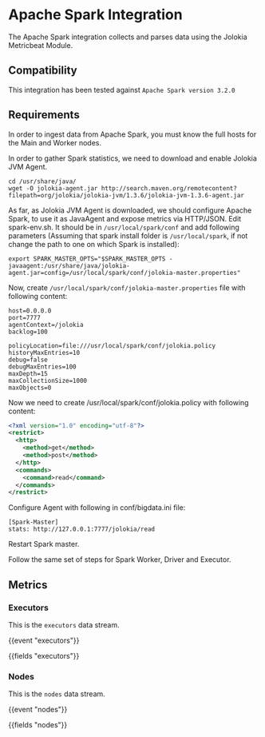 # Apache Spark Integration

The Apache Spark integration collects and parses data using the Jolokia Metricbeat Module.

## Compatibility

This integration has been tested against `Apache Spark version 3.2.0`

## Requirements

In order to ingest data from Apache Spark, you must know the full hosts for the Main and Worker nodes.

In order to gather Spark statistics, we need to download and enable Jolokia JVM Agent.

```
cd /usr/share/java/
wget -O jolokia-agent.jar http://search.maven.org/remotecontent?filepath=org/jolokia/jolokia-jvm/1.3.6/jolokia-jvm-1.3.6-agent.jar
```

As far, as Jolokia JVM Agent is downloaded, we should configure Apache Spark, to use it as JavaAgent and expose metrics via HTTP/JSON. Edit spark-env.sh. It should be in `/usr/local/spark/conf` and add following parameters (Assuming that spark install folder is `/usr/local/spark`, if not change the path to one on which Spark is installed):
```
export SPARK_MASTER_OPTS="$SPARK_MASTER_OPTS -javaagent:/usr/share/java/jolokia-agent.jar=config=/usr/local/spark/conf/jolokia-master.properties"
```

Now, create `/usr/local/spark/conf/jolokia-master.properties` file with following content:
```
host=0.0.0.0
port=7777
agentContext=/jolokia
backlog=100

policyLocation=file:///usr/local/spark/conf/jolokia.policy
historyMaxEntries=10
debug=false
debugMaxEntries=100
maxDepth=15
maxCollectionSize=1000
maxObjects=0
```

Now we need to create /usr/local/spark/conf/jolokia.policy with following content:
```xml
<?xml version="1.0" encoding="utf-8"?>
<restrict>
  <http>
    <method>get</method>
    <method>post</method>
  </http>
  <commands>
    <command>read</command>
  </commands>
</restrict>
```

Configure Agent with following in conf/bigdata.ini file:
```
[Spark-Master]
stats: http://127.0.0.1:7777/jolokia/read
```
Restart Spark master.

Follow the same set of steps for Spark Worker, Driver and Executor.

## Metrics

### Executors

This is the `executors` data stream.

{{event "executors"}}

{{fields "executors"}}
### Nodes

This is the `nodes` data stream.

{{event "nodes"}}

{{fields "nodes"}}
